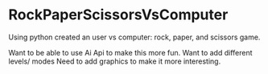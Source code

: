 # RockPaperScissorsVsComputer
Using python created an user vs computer: rock, paper, and scissors game. 

Want to be able to use Ai Api to make this more fun. 
Want to add different levels/ modes 
Need to add graphics to make it more interesting. 
